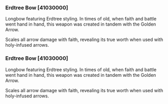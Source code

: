 ### Erdtree Bow [41030000]

Longbow featuring Erdtree styling. In times of old, when faith and battle went hand in hand, this weapon was created in tandem with the Golden Arrow.

Scales all arrow damage with faith, revealing its true worth when used with holy-infused arrows.### Erdtree Bow [41030000]

Longbow featuring Erdtree styling. In times of old, when faith and battle went hand in hand, this weapon was created in tandem with the Golden Arrow.

Scales all arrow damage with faith, revealing its true worth when used with holy-infused arrows.